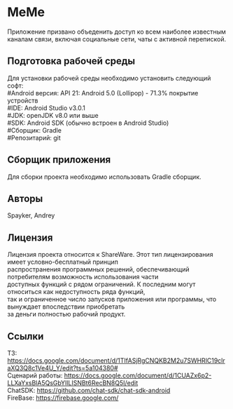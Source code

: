 # MeMe

Приложение призвано объеденить доступ ко всем наиболее известным каналам связи, включая 
социальные сети, чаты с активной перепиской.

## Подготовка рабочей среды

Для установки рабочей среды необходимо установить следующий софт:<br />
#Android версия: API 21: Android 5.0 (Lollipop) - 71.3% покрытие устройств<br />
#IDE: Android Studio v3.0.1<br />
#JDK: openJDK v8.0 или выше<br />
#SDK: Android SDK (обычно встроен в Android Studio)<br />
#Сборщик: Gradle<br />
#Репозитарий: git<br />

## Сборщик приложения

Для сборки проекта необходимо использовать Gradle сборщик.

## Авторы
Spayker, Andrey

## Лицензия

Лицензия проекта относится к ShareWare. Этот тип лицензирования имеет условно-бесплатный принцип <br />
распространения программных решений, обеспечивающий потребителям возможность использования части <br />
доступных функций с рядом ограничений. К последним могут относиться как недоступность ряда функций, <br />
так и ограниченное число запусков приложения или программы, что вынуждает впоследствии приобретать <br />
за деньги полностью рабочий продукт.<br />

## Ссылки

ТЗ: https://docs.google.com/document/d/1TIfASjRgCNQKB2M2u7SWHRlC19clraXQ3Q8c1Ve4U_Y/edit?ts=5a104380# <br />
Сценарий работы: https://docs.google.com/document/d/1CUAZx6p2-LLXaYxsBlA5QsGbYIlLISNBt6RecBN8Q5I/edit <br />
ChatSDK: https://github.com/chat-sdk/chat-sdk-android <br />
FireBase: https://firebase.google.com/ <br />
